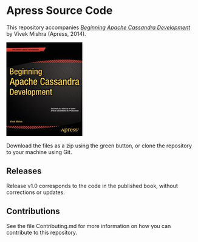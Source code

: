 # Apress Source Code

This repository accompanies [*Beginning Apache Cassandra Development*](http://www.apress.com/9781484201435) by Vivek Mishra (Apress, 2014).

![Cover image](9781484201435.jpg)

Download the files as a zip using the green button, or clone the repository to your machine using Git.

## Releases

Release v1.0 corresponds to the code in the published book, without corrections or updates.

## Contributions

See the file Contributing.md for more information on how you can contribute to this repository.
